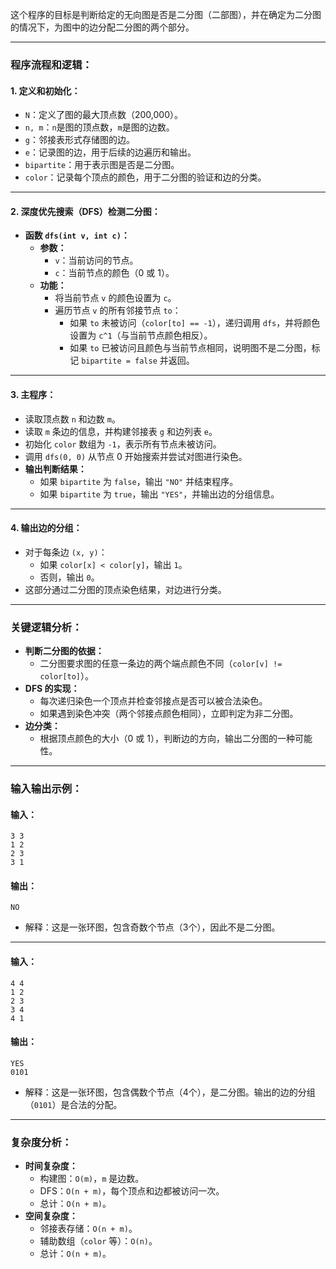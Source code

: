 这个程序的目标是判断给定的无向图是否是二分图（二部图），并在确定为二分图的情况下，为图中的边分配二分图的两个部分。

---

### **程序流程和逻辑：**

#### **1. 定义和初始化：**
- `N`：定义了图的最大顶点数（200,000）。
- `n, m`：`n`是图的顶点数，`m`是图的边数。
- `g`：邻接表形式存储图的边。
- `e`：记录图的边，用于后续的边遍历和输出。
- `bipartite`：用于表示图是否是二分图。
- `color`：记录每个顶点的颜色，用于二分图的验证和边的分类。

---

#### **2. 深度优先搜索（DFS）检测二分图：**
- **函数 `dfs(int v, int c)`：**
  - **参数：**
    - `v`：当前访问的节点。
    - `c`：当前节点的颜色（0 或 1）。
  - **功能：**
    - 将当前节点 `v` 的颜色设置为 `c`。
    - 遍历节点 `v` 的所有邻接节点 `to`：
      - 如果 `to` 未被访问（`color[to] == -1`），递归调用 `dfs`，并将颜色设置为 `c^1`（与当前节点颜色相反）。
      - 如果 `to` 已被访问且颜色与当前节点相同，说明图不是二分图，标记 `bipartite = false` 并返回。

---

#### **3. 主程序：**
- 读取顶点数 `n` 和边数 `m`。
- 读取 `m` 条边的信息，并构建邻接表 `g` 和边列表 `e`。
- 初始化 `color` 数组为 `-1`，表示所有节点未被访问。
- 调用 `dfs(0, 0)` 从节点 0 开始搜索并尝试对图进行染色。
- **输出判断结果：**
  - 如果 `bipartite` 为 `false`，输出 `"NO"` 并结束程序。
  - 如果 `bipartite` 为 `true`，输出 `"YES"`，并输出边的分组信息。

---

#### **4. 输出边的分组：**
- 对于每条边 `(x, y)`：
  - 如果 `color[x] < color[y]`，输出 `1`。
  - 否则，输出 `0`。
- 这部分通过二分图的顶点染色结果，对边进行分类。

---

### **关键逻辑分析：**
- **判断二分图的依据：**
  - 二分图要求图的任意一条边的两个端点颜色不同（`color[v] != color[to]`）。
- **DFS 的实现：**
  - 每次递归染色一个顶点并检查邻接点是否可以被合法染色。
  - 如果遇到染色冲突（两个邻接点颜色相同），立即判定为非二分图。
- **边分类：**
  - 根据顶点颜色的大小（0 或 1），判断边的方向，输出二分图的一种可能性。

---

### **输入输出示例：**

#### 输入：
```
3 3
1 2
2 3
3 1
```

#### 输出：
```
NO
```
- 解释：这是一张环图，包含奇数个节点（3个），因此不是二分图。

---

#### 输入：
```
4 4
1 2
2 3
3 4
4 1
```

#### 输出：
```
YES
0101
```
- 解释：这是一张环图，包含偶数个节点（4个），是二分图。输出的边的分组（`0101`）是合法的分配。

---

### **复杂度分析：**
- **时间复杂度：**  
  - 构建图：`O(m)`，`m` 是边数。
  - DFS：`O(n + m)`，每个顶点和边都被访问一次。
  - 总计：`O(n + m)`。
- **空间复杂度：**  
  - 邻接表存储：`O(n + m)`。
  - 辅助数组（`color` 等）：`O(n)`。
  - 总计：`O(n + m)`。